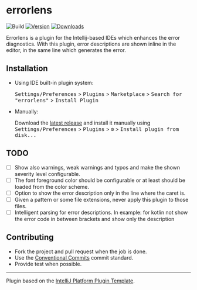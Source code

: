 # errorlens

![Build](https://github.com/bahamondev/errorlens/workflows/Build/badge.svg)
[![Version](https://img.shields.io/jetbrains/plugin/v/17622-errorlens.svg)](https://plugins.jetbrains.com/plugin/17622-errorlens)
[![Downloads](https://img.shields.io/jetbrains/plugin/d/17622-errorlens.svg)](https://plugins.jetbrains.com/plugin/17622-errorlens)

<!-- Plugin description -->
Errorlens is a plugin for the Intellij-based IDEs which enhances the error diagnostics.
With this plugin, error descriptions are shown inline in the editor, in the same line which generates the error.
<!-- Plugin description end -->

## Installation

- Using IDE built-in plugin system:

  <kbd>Settings/Preferences</kbd> > <kbd>Plugins</kbd> > <kbd>Marketplace</kbd> > <kbd>Search for "errorlens"</kbd> >
  <kbd>Install Plugin</kbd>

- Manually:

  Download the [latest release](https://github.com/bahamondev/errorlens/releases/latest) and install it manually using
  <kbd>Settings/Preferences</kbd> > <kbd>Plugins</kbd> > <kbd>⚙️</kbd> > <kbd>Install plugin from disk...</kbd>

## TODO

- [ ] Show also warnings, weak warnings and typos and make the shown severity level configurable.
- [ ] The font foreground color should be configurable or at least should be loaded from the color scheme.
- [ ] Option to show the error description only in the line where the caret is.
- [ ] Given a pattern or some file extensions, never apply this plugin to those files.
- [ ] Intelligent parsing for error descriptions. In example: for kotlin not show the error code in between brackets
  and show only the description

## Contributing

* Fork the project and pull request when the job is done.
* Use the [Conventional Commits](https://www.conventionalcommits.org) commit standard.
* Provide test when possible.

---
Plugin based on the [IntelliJ Platform Plugin Template][template].

[template]: https://github.com/JetBrains/intellij-platform-plugin-template
